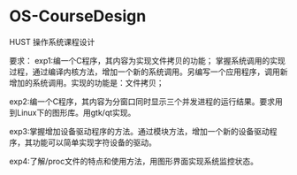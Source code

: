 # OS-CourseDesign

HUST 操作系统课程设计

要求：
exp1:编一个C程序，其内容为实现文件拷贝的功能；
     掌握系统调用的实现过程，通过编译内核方法，增加一个新的系统调用。另编写一个应用程序，调用新增加的系统调用。实现的功能是：文件拷贝；

exp2:编一个C程序，其内容为分窗口同时显示三个并发进程的运行结果。要求用到Linux下的图形库。用gtk/qt实现。

exp3:掌握增加设备驱动程序的方法。通过模块方法，增加一个新的设备驱动程序，其功能可以简单实现字符设备的驱动。

exp4:了解/proc文件的特点和使用方法，用图形界面实现系统监控状态。

